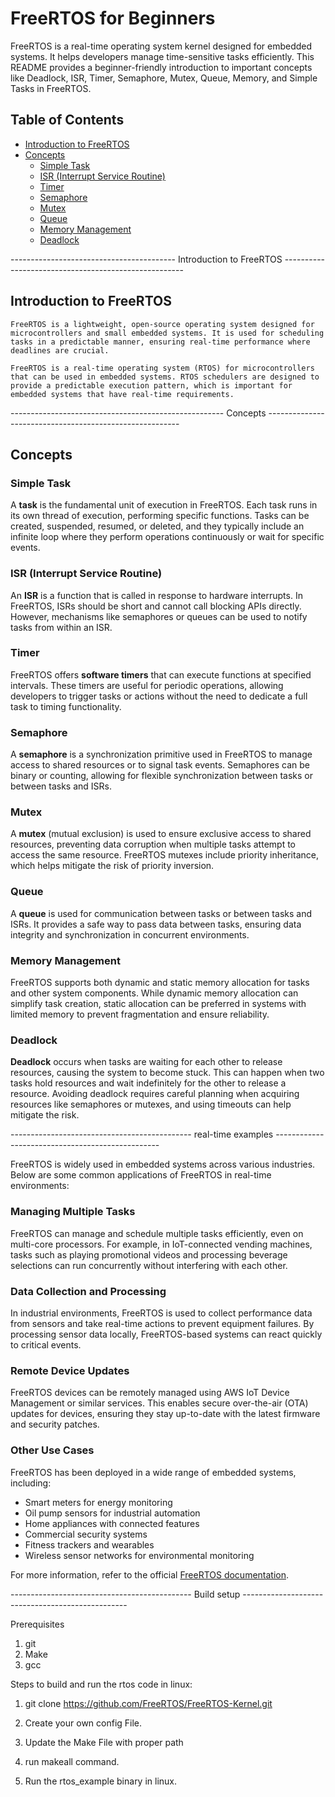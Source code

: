 # FreeRTOS for Beginners

FreeRTOS is a real-time operating system kernel designed for embedded systems. It helps developers manage time-sensitive tasks efficiently. This README provides a beginner-friendly introduction to important concepts like Deadlock, ISR, Timer, Semaphore, Mutex, Queue, Memory, and Simple Tasks in FreeRTOS.

## Table of Contents
- [Introduction to FreeRTOS](#introduction-to-freertos)
- [Concepts](#concepts)
  - [Simple Task](#simple-task)
  - [ISR (Interrupt Service Routine)](#isr-interrupt-service-routine)
  - [Timer](#timer)
  - [Semaphore](#semaphore)
  - [Mutex](#mutex)
  - [Queue](#queue)
  - [Memory Management](#memory-management)
  - [Deadlock](#deadlock)

----------------------------------------- Introduction to FreeRTOS -----------------------------------------------------
## Introduction to FreeRTOS
   
    FreeRTOS is a lightweight, open-source operating system designed for microcontrollers and small embedded systems. It is used for scheduling tasks in a predictable manner, ensuring real-time performance where deadlines are crucial. 

    FreeRTOS is a real-time operating system (RTOS) for microcontrollers that can be used in embedded systems. RTOS schedulers are designed to provide a predictable execution pattern, which is important for embedded systems that have real-time requirements. 

----------------------------------------------------- Concepts --------------------------------------------------------

## Concepts

### Simple Task

A **task** is the fundamental unit of execution in FreeRTOS. Each task runs in its own thread of execution, performing specific functions. Tasks can be created, suspended, resumed, or deleted, and they typically include an infinite loop where they perform operations continuously or wait for specific events.

### ISR (Interrupt Service Routine)

An **ISR** is a function that is called in response to hardware interrupts. In FreeRTOS, ISRs should be short and cannot call blocking APIs directly. However, mechanisms like semaphores or queues can be used to notify tasks from within an ISR.

### Timer

FreeRTOS offers **software timers** that can execute functions at specified intervals. These timers are useful for periodic operations, allowing developers to trigger tasks or actions without the need to dedicate a full task to timing functionality.

### Semaphore

A **semaphore** is a synchronization primitive used in FreeRTOS to manage access to shared resources or to signal task events. Semaphores can be binary or counting, allowing for flexible synchronization between tasks or between tasks and ISRs.

### Mutex

A **mutex** (mutual exclusion) is used to ensure exclusive access to shared resources, preventing data corruption when multiple tasks attempt to access the same resource. FreeRTOS mutexes include priority inheritance, which helps mitigate the risk of priority inversion.

### Queue

A **queue** is used for communication between tasks or between tasks and ISRs. It provides a safe way to pass data between tasks, ensuring data integrity and synchronization in concurrent environments.

### Memory Management

FreeRTOS supports both dynamic and static memory allocation for tasks and other system components. While dynamic memory allocation can simplify task creation, static allocation can be preferred in systems with limited memory to prevent fragmentation and ensure reliability.

### Deadlock

**Deadlock** occurs when tasks are waiting for each other to release resources, causing the system to become stuck. This can happen when two tasks hold resources and wait indefinitely for the other to release a resource. Avoiding deadlock requires careful planning when acquiring resources like semaphores or mutexes, and using timeouts can help mitigate the risk.

--------------------------------------------- real-time examples -------------------------------------------------

FreeRTOS is widely used in embedded systems across various industries. Below are some common applications of FreeRTOS in real-time environments:

### Managing Multiple Tasks

FreeRTOS can manage and schedule multiple tasks efficiently, even on multi-core processors. For example, in IoT-connected vending machines, tasks such as playing promotional videos and processing beverage selections can run concurrently without interfering with each other.

### Data Collection and Processing

In industrial environments, FreeRTOS is used to collect performance data from sensors and take real-time actions to prevent equipment failures. By processing sensor data locally, FreeRTOS-based systems can react quickly to critical events.

### Remote Device Updates

FreeRTOS devices can be remotely managed using AWS IoT Device Management or similar services. This enables secure over-the-air (OTA) updates for devices, ensuring they stay up-to-date with the latest firmware and security patches.

### Other Use Cases

FreeRTOS has been deployed in a wide range of embedded systems, including:
- Smart meters for energy monitoring
- Oil pump sensors for industrial automation
- Home appliances with connected features
- Commercial security systems
- Fitness trackers and wearables
- Wireless sensor networks for environmental monitoring


For more information, refer to the official [FreeRTOS documentation](https://www.freertos.org/).


--------------------------------------------- Build setup -------------------------------------------------

Prerequisites

1. git
2. Make
3. gcc


Steps to build and run the rtos code in linux:

1. git clone https://github.com/FreeRTOS/FreeRTOS-Kernel.git

2. Create your own config File.

3. Update the Make File with proper path

4. run makeall command.

5. Run the rtos_example binary in linux.




